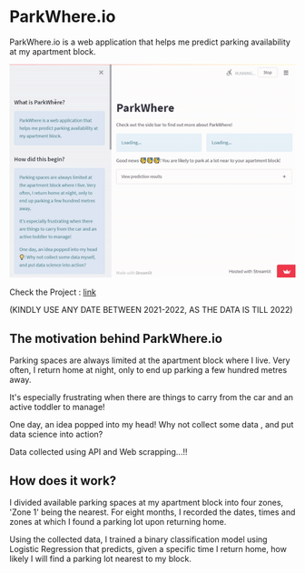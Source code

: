 # ParkWhere.io

ParkWhere.io is a web application that helps me predict parking availability at my apartment block. 

![image](https://github.com/SubhajitPal555/ParkWhere.io/blob/master/parkwhere_demo_gif.gif/ "GIF image")


Check the Project : [link](https://subhajitpal555-parkwhere-io-app-m99rxh.streamlit.app/)

(KINDLY USE ANY DATE BETWEEN 2021-2022, AS THE DATA IS TILL 2022)

## The motivation behind ParkWhere.io

Parking spaces are always limited at the apartment block where I live. Very often, I return home at night, only to end up parking a few hundred metres away. 
    
It's especially frustrating when there are things to carry from the car and an active toddler to manage!
    
One day, an idea popped into my head! Why not collect some data , and put data science into action? 

Data collected using API and Web scrapping...!!

## How does it work?

I divided available parking spaces at my apartment block into four zones, 'Zone 1' being the nearest. For eight months, I recorded the dates, times and zones at which I found a parking lot upon returning home.
    
Using the collected data, I trained a binary classification model using Logistic Regression that predicts, given a specific time I return home, how likely I will find a parking lot nearest to my block.

